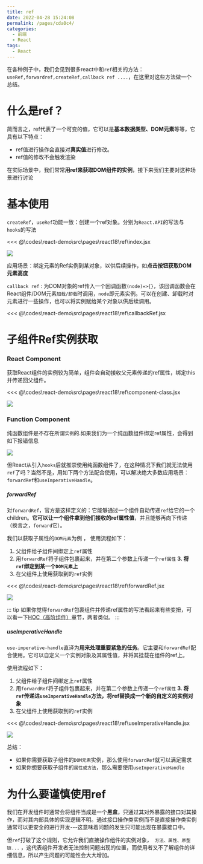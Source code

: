 ```yaml
---
title: ref
date: 2022-04-28 15:24:08
permalink: /pages/cda0c4/
categories:
  - 前端
  - React
tags:
  - React
---
```


在各种例子中，我们会见到很多react中和`ref`相关的方法：`useRef,forwardref,createRef,callback ref ....`，在这里对这些方法做一个总结。

# 什么是ref？

简而言之，ref代表了一个可变的值，它可以是**基本数据类型、DOM元素**等等，它具有以下特点：
-   ref值进行操作会直接对**真实值**进行修改。
-   ref值的修改不会触发渲染

在实际场景中，我们常常**用ref来获取DOM组件的实例**，接下来我们主要对这种场景进行讨论

# 基本使用

`createRef`，`useRef`功能一致：创建一个ref对象。分别为`React.API`的写法与`hooks`的写法

<<< @\codes\react-demo\src\pages\react18\ref\index.jsx

![](https://linyc.oss-cn-beijing.aliyuncs.com/20220428153905.png)

应用场景：绑定元素的Ref实例到某对象，以供后续操作，如**点击按钮获取DOM元素高度**

`callback ref` : 为DOM对象的ref传入一个回调函数`(node)=>{}`，该回调函数会在React组件/DOM元素`加载/卸载`时调用，`node`即元素实例。可以在创建、卸载时对元素进行一些操作，也可以将实例赋给某个对象以供后续调用。

<<< @\codes\react-demo\src\pages\react18\ref\callbackRef.jsx



# 子组件Ref实例获取

### React Component

获取React组件的实例较为简单，组件会自动接收父元素传递的ref属性，绑定this并传递回父组件。

<<< @\codes\react-demo\src\pages\react18\ref\component-class.jsx

![](https://linyc.oss-cn-beijing.aliyuncs.com/20220429105541.png)

### Function Component 

纯函数组件是不存在所谓`实例`的.如果我们为一个纯函数组件绑定ref属性，会得到如下报错信息

![](https://linyc.oss-cn-beijing.aliyuncs.com/20220429092732.png)

但React从引入`hooks`后就推崇使用纯函数组件了，在这种情况下我们就无法使用`ref`了吗？当然不是，用如下两个方法配合使用，可以解决绝大多数应用场景：`forwardRef`和`useImperativeHandle`。

##### forwardRef

对`forwardRef`，官方是这样定义的：它能够通过一个组件自动传递`ref`给它的一个children。**它可以让一个组件拿到他们接收的ref属性值**，并且能够再向下传递（换言之，`forward`它）。

我们以获取子属性的`DOM元素`为例 ， 使用流程如下：
1. 父组件给子组件间绑定上`ref`属性
2. 用`forwardRef`将子组件包裹起来，并在第二个参数上传递一个`ref属性`
**3. 将`ref`绑定到某一个`DOM元素`上**
4. 在父组件上使用获取到的`ref`实例

<<< @\codes\react-demo\src\pages\react18\ref\forwardRef.jsx

![](https://linyc.oss-cn-beijing.aliyuncs.com/20220429110541.png)

::: tip
如果你觉得`forwardRef`包裹组件并传递ref属性的写法看起来有些变扭，可以看一下[HOC（高阶组件）](/pages/1aa093/)章节，两者类似。
:::

##### useImperativeHandle

`use-imperative-handle`直译为**用来处理重要紧急的任务**。它主要和`forwardRef`配合使用。它可以自定义一个实例对象及其属性值，并将其挂载在组件的ref上。

使用流程如下：

1. 父组件给子组件间绑定上`ref`属性
2. 用`forwardRef`将子组件包裹起来，并在第二个参数上传递一个`ref属性`
**3. 将`ref`传递进`useImperativeHandle`方法，将ref替换成一个新的自定义的实例对象**
4. 在父组件上使用获取到的`ref`实例

<<< @\codes\react-demo\src\pages\react18\ref\useImperativeHandle.jsx

![](https://linyc.oss-cn-beijing.aliyuncs.com/20220429110624.png)

总结： 
- 如果你需要获取子组件的`DOM元素`实例，那么使用`forwardRef`就可以满足需求
- 如果你想要获取子组件的`属性或方法`，那么需要使用`useImperativeHandle`

# 为什么要谨慎使用ref

我们在开发组件时通常会将组件当成是一个**黑盒**，只通过其对外暴露的接口对其操作，而对其内部具体的实现逻辑不明。通过接口操作类实例而不是直接操作类实例通常可以更安全的进行开发---这意味着问题的发生只可能出现在暴露接口中。

但`ref`打破了这个规则，它允许我们直接操作组件的实例对象，` 方法、属性、原型链...` ，这代表组件开发者无法控制问题出现的位置，而使用者又不了解组件的详细信息，所以产生问题的可能性会大大增加。
